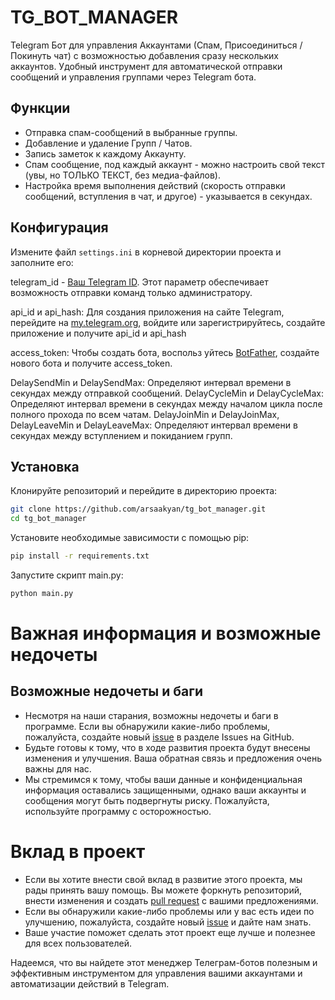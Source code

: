 # TG_BOT_MANAGER
Telegram Бот для управления Аккаунтами (Спам, Присоединиться / Покинуть чат) с возможностью добавления сразу нескольких аккаунтов.
Удобный инструмент для автоматической отправки сообщений и управления группами через Telegram бота.



## Функции
- Отправка спам-сообщений в выбранные группы.
- Добавление и удаление Групп / Чатов.
- Запись заметок к каждому Аккаунту.
- Спам сообщение, под каждый аккаунт - можно настроить свой текст (увы, но ТОЛЬКО ТЕКСТ, без медиа-файлов).
- Настройка время выполнения действий (скорость отправки сообщений, вступления в чат, и другое) - указывается в секундах.



## Конфигурация
Измените файл `settings.ini` в корневой директории проекта и заполните его:

telegram_id - [Ваш Telegram ID](https://t.me/getmyid_bot). Этот параметр обеспечивает возможность отправки команд только администратору.

api_id и api_hash: Для создания приложения на сайте Telegram, перейдите на [my.telegram.org](https://my.telegram.org/auth), войдите или зарегистрируйтесь, создайте приложение и получите api_id и api_hash 

access_token: Чтобы создать бота, воспольз уйтесь [BotFather](https://t.me/BotFather), создайте нового бота и получите access_token.

DelaySendMin и DelaySendMax: Определяют интервал времени в секундах между отправкой сообщений.
DelayCycleMin и DelayCycleMax: Определяют интервал времени в секундах между началом цикла после полного прохода по всем чатам.
DelayJoinMin и DelayJoinMax, DelayLeaveMin и DelayLeaveMax: Определяют интервал времени в секундах между вступлением и покиданием групп.


## Установка
Клонируйте репозиторий и перейдите в директорию проекта:
```sh
git clone https://github.com/arsaakyan/tg_bot_manager.git
cd tg_bot_manager
```

Установите необходимые зависимости с помощью pip:
```sh
pip install -r requirements.txt
```

Запустите скрипт main.py:
```sh
python main.py
```



# Важная информация и возможные недочеты

## Возможные недочеты и баги
- Несмотря на наши старания, возможны недочеты и баги в программе. Если вы обнаружили какие-либо проблемы, пожалуйста, создайте новый [issue](https://github.com/arsaakyan/tg_bot_manager/issues) в разделе Issues на GitHub.
- Будьте готовы к тому, что в ходе развития проекта будут внесены изменения и улучшения. Ваша обратная связь и предложения очень важны для нас.
- Мы стремимся к тому, чтобы ваши данные и конфиденциальная информация оставались защищенными, однако ваши аккаунты и сообщения могут быть подвергнуты риску. Пожалуйста, используйте программу с осторожностью.

# Вклад в проект
- Если вы хотите внести свой вклад в развитие этого проекта, мы рады принять вашу помощь. Вы можете форкнуть репозиторий, внести изменения и создать [pull request](https://github.com/arsaakyan/tg_bot_manager/pulls) с вашими предложениями.
- Если вы обнаружили какие-либо проблемы или у вас есть идеи по улучшению, пожалуйста, создайте новый [issue](https://github.com/arsaakyan/tg_bot_manager/issues) и дайте нам знать.
- Ваше участие поможет сделать этот проект еще лучше и полезнее для всех пользователей.

Надеемся, что вы найдете этот менеджер Телеграм-ботов полезным и эффективным инструментом для управления вашими аккаунтами и автоматизации действий в Telegram.
